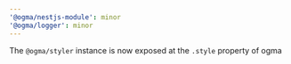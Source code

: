 ```yaml
---
'@ogma/nestjs-module': minor
'@ogma/logger': minor
---
```


The `@ogma/styler` instance is now exposed at the `.style` property of ogma
